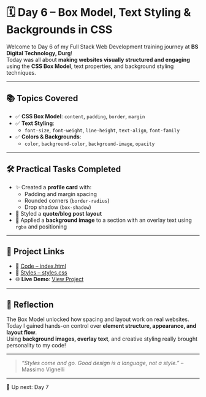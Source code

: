 # 🗓️ Day 6 – Box Model, Text Styling & Backgrounds in CSS

Welcome to Day 6 of my Full Stack Web Development training journey at **BS Digital Technology, Durg**!  
Today was all about **making websites visually structured and engaging** using the **CSS Box Model**, text properties, and background styling techniques.

---

## 📚 Topics Covered

- ✅ **CSS Box Model**: `content`, `padding`, `border`, `margin`
- ✅ **Text Styling**:
  - `font-size`, `font-weight`, `line-height`, `text-align`, `font-family`
- ✅ **Colors & Backgrounds**:
  - `color`, `background-color`, `background-image`, `opacity`

---

## 🛠️ Practical Tasks Completed

- ✨ Created a **profile card** with:
  - Padding and margin spacing
  - Rounded corners (`border-radius`)
  - Drop shadow (`box-shadow`)
- 📝 Styled a **quote/blog post layout**
- 🌄 Applied a **background image** to a section with an overlay text using `rgba` and positioning

---

## 🔗 Project Links

- 📄 [Code – index.html](./code/index.html)
- 🎨 [Styles – styles.css](./code/styles.css)
- 🌐 **Live Demo**: [View Project](https://1315.onecompiler.app/) <!-- Replace with actual OneCompiler or Pages link -->

---

## 💬 Reflection

The Box Model unlocked how spacing and layout work on real websites. Today I gained hands-on control over **element structure, appearance, and layout flow**.  
Using **background images, overlay text**, and creative styling really brought personality to my code!

---

> _“Styles come and go. Good design is a language, not a style.”_ – Massimo Vignelli

---

🔁 Up next: Day 7 

